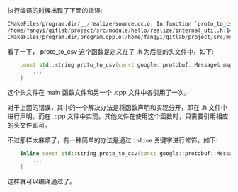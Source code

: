 
执行编译的时候出现了下面的错误:
```s
CMakeFiles/program.dir/__/realize/source.cc.o: In function `proto_to_csv[abi:cxx11](google::protobuf::Message const&, bool)':
/home/fangyi/gitlab/project/src/module/hello/realize/internal_util.h:14: multiple definition of `proto_to_csv[abi:cxx11](google::protobuf::Message const&, bool)'
CMakeFiles/program.dir/program.cpp.o:/home/fangyi/gitlab/project/src/module/hello/realize/internal_util.h:14: first defined here
```

看了一下， proto_to_csv 这个函数是定义在了 .h 为后缀的头文件中，如下:
```cpp
    const std::string proto_to_csv(const google::protobuf::Message& msg, bool is_header) {
        ...
    }
```
这个头文件在 main 函数文件和另一个 .cpp 文件中各引用了一次。

对于上面的错误，其中的一个解决办法是将函数声明和实现分开，即在 .h 文件中进行声明，而在 .cpp 文件中实现。其他文件在使用这个函数时，只需要引用相应的头文件即可。

不过那样太麻烦了，有一种简单的办法是通过 `inline` 关键字进行修饰。如下:
```cpp
    inline const std::string proto_to_csv(const google::protobuf::Message& msg, bool is_header) {
        ...
    }
```
这样就可以编译通过了。
